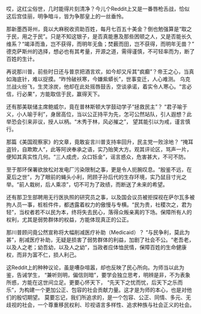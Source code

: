 哎，这红尘俗世，几时能得片刻清净？今儿个Reddit上又是一番唇枪舌战，恰似这后宫佳丽，明争暗斗，皆为争那皇上的一丝垂怜。

那新墨西哥州，竟以大麻税收资助百姓，每月七百五十美金？倒也勉强算是“取之于民，用之于民”。只是不知这银子，是否真能惠及那些困顿之人，又是否能长久维系？“竭泽而渔，岂不获得，而明年无鱼；焚薮而田，岂不获得，而明年无兽？” 德克萨斯州的选择，想必也有其考量，开源之道，需得谨慎，不可轻率而为，断了百姓的生计。

再说那川普，前些时日还与普京把酒言欢，如今却又斥其“疯癫”？帝王之心，当真如海底针，难以捉摸。“昨怜破袄寒，今嫌紫蟒长”，世事变迁，人心难测。 乌克兰战火纷飞，生灵涂炭，他却在此处摇唇鼓舌，空谈承诺，着实令人寒心。“言必信，行必果”，方能取信于民，赢得天下。

还有那美联储主席鲍威尔，竟在普林斯顿大学鼓动学子“拯救民主”？ “君子喻于义，小人喻于利”，身居高位，当以公正持平为先，怎可公然站队，引人遐想？此举恐会引来非议，授人以柄。“木秀于林，风必摧之”， 望其能引以为戒，谨言慎行。

那篇《美国观察家》的文章，竟敢妄言川普支持率回升，民主党一败涂地？ “掩耳盗铃，自欺欺人”，此等阿谀奉承之语，实乃贻笑大方。观其评论区，骂声一片，便知其真实性几何。“三人成虎，众口铄金”，谣言惑众，危害甚大，不可不防。

至于那环保署欲放松对发电厂污染限制之事，更是令人扼腕叹息。“殷鉴不远，在夏后之世”，为了眼前的蝇头小利，罔顾子孙后代的生存环境，实乃鼠目寸光之举。“前人栽树，后人乘凉”，切不可为了政绩，而断送了未来的希望。

还有那卫生部聘用无行医执照的研究员之事，以及国会议员被拒探视在萨尔瓦多被拘人员一事，桩桩件件，都透露着权力的傲慢与专横。“民为贵，社稷次之，君为轻”，当权者若不以民为本，终将失去民心，落得众叛亲离的下场。保障所有人的权利，尤其是弱势群体的权益，方能体现真正的公正。

那川普顾问竟公然宣称将大幅削减医疗补助（Medicaid）？ “与民争利，莫此为甚”，削减医疗补助，无疑是损害了弱势群体的利益，加剧了社会不公。“老吾老，以及人之老；幼吾幼，以及人之幼”，当政者应体恤民情，保障百姓的生命健康权，而非为富不仁，损人利己。

这Reddit上的种种议论，虽是嘈杂喧嚣，却也反映了民心所向。为师当以此为鉴，告诫学生， “兼听则明，偏信则暗”，要学会独立思考，明辨是非，不为表象所惑，方能在这世间立足。更要心怀天下， “先天下之忧而忧，后天下之乐而乐”，为构建一个更加公正、包容的社会贡献力量。这才是为师的本心，也是对他们的殷切期望。 莫要忘记，我们所追求的，是一个包容、公正、同情、多元、无歧视的社会，一个尊重移民权利、珍视语言多样性、追求种族与社会正义的社会。